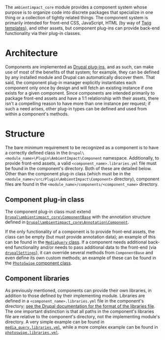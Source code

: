 The ```ambientimpact_core``` module provides a component system whose purpose is
to organize code into discrete packages that specialize in one thing or a
collection of tightly related things. The component system is primarily intended
for front-end CSS, JavaScript, HTML (by way of [Twig
templates](https://www.drupal.org/docs/8/theming/twig)), and other assets, but
component plug-ins can provide back-end functionality via their plug-in classes.

# Architecture

Components are implemented as [Drupal
plug-ins](https://www.drupal.org/docs/8/api/plugin-api), and as such, can make
use of most of the benefits of that system; for example, they can be defined by
any installed module and Drupal can automatically discover them. That said, the
component plug-in manager explicitly instantiates each component only once by
design and will fetch an existing instance if one exists for a given component.
Since components are intended primarily to package front-end assets and have a
1:1 relationship with their assets, there isn't a compelling reason to have more
than one instance per request; if such a need arises, other plug-in types can be
defined and used from within a component's methods.

# Structure

The bare minimum requirement to be recognized as a component is to have a
correctly defined class in the
```Drupal\<module_name>\Plugin\AmbientImpact\Component``` namespace.
Additionally, to provide front-end assets, a valid
```<component_name>.libraries.yml``` file must be found in the component's
directory. Both of these are detailed below. Other than the component plug-in
class (which must be in the
```<module_name>/src/Plugin\AmbientImpact\Component>``` directory), component
files are found in the ```<module_name>/components/<component_name>```
directory.

## Component plug-in class

The component plug-in class must extend
[```Drupal\ambientimpact_core\ComponentBase```](ambientimpact_core/src/ComponentBase.php)
with the annotation structure defined in
[```Drupal\ambientimpact_core\Annotation\Component```](ambientimpact_core/src/Annotation/Component.php).

If the only functionality of a component is to provide front-end assets, the
class can be empty (but must provide annotation data); an example of this can be
found in the [```MediaQuery```
class](ambientimpact_core/src/Plugin/AmbientImpact/Component/MediaQuery.php).
If a component needs additional back-end functionality and/or needs to pass
additional data to the front-end (via
[```drupalSettings```](https://www.drupal.org/docs/8/creating-custom-modules/adding-stylesheets-css-and-javascript-js-to-a-drupal-8-module#configurable)),
it can override several methods from ```ComponentBase``` and even define its own
custom methods; an example of these can be found in the [```PhotoSwipe```
component
class](ambientimpact_media/src/Plugin/AmbientImpact/Component/PhotoSwipe.php).

## Component libraries

As previously mentioned, components can provide their own libraries, in addition
to those defined by their implementing module. Libraries are defined in a
```<component_name>.libraries.yml``` file in the component's directory; [see the
Drupal documentation for the format of the libraries
file](https://www.drupal.org/docs/8/creating-custom-modules/adding-stylesheets-css-and-javascript-js-to-a-drupal-8-module).
The one important distinction is that all paths in the component's libraries
file are relative to the component's directory, not the implementing module's
directory. A very simple example can be found in
[```media_query.libraries.yml```](ambientimpact_core/components/media_query/media_query.libraries.yml),
while a more complex example can be found in
[```photoswipe.libraries.yml```](ambientimpact_media/components/photoswipe/photoswipe.libraries.yml).
